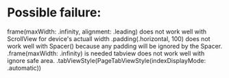 #  Possible failure:
frame(maxWidth: .infinity, alignment: .leading) does not work well with ScrollView for device's actuall width
 .padding(.horizontal, 100) does not work well with Spacer() because any padding will be ignored by the Spacer.     .frame(maxWidth: .infinity)   is needed
tabview does not work well with ignore safe area. .tabViewStyle(PageTabViewStyle(indexDisplayMode: .automatic))
